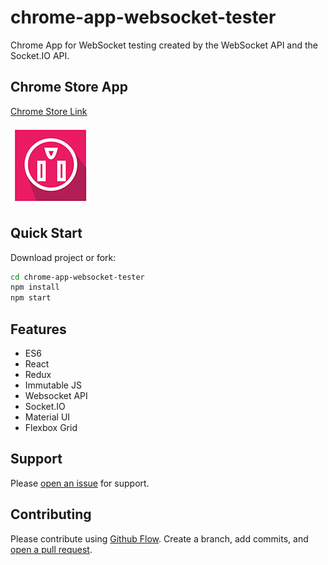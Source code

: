# chrome-app-websocket-tester
Chrome App for WebSocket testing created by the WebSocket API and the Socket.IO API.

## Chrome Store App
[Chrome Store Link](https://chrome.google.com/webstore/detail/websocket-tester/cbacdiognkmjbknpgomnfcopaekfhnbb) 

[![icon](/chrome/icon-128.png)](https://chrome.google.com/webstore/detail/websocket-tester/cbacdiognkmjbknpgomnfcopaekfhnbb) 

## Quick Start

Download project or fork:

```sh
cd chrome-app-websocket-tester
npm install
npm start
```

## Features

* ES6
* React
* Redux
* Immutable JS
* Websocket API
* Socket.IO
* Material UI
* Flexbox Grid


## Support

Please [open an issue](https://github.com/williamcabrera4/chrome-app-websocket-tester/issues/new) for support.

## Contributing

Please contribute using [Github Flow](https://guides.github.com/introduction/flow/). Create a branch, add commits, and [open a pull request](https://github.com/williamcabrera4/chrome-app-websocket-tester/pulls).
